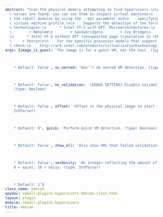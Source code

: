```yaml
---
abstract: "Scan the physical memory attempting to find hypervisors.\n\n    Once EPT\
  \ values are found, you can use them to inspect virtual machines\n    with any of\
  \ the rekall modules by using the --ept parameter and\n    specifying the guest\
  \ virtual machine profile.\n\n    Supports the detection of the following virtualization\
  \ techonlogies:\n      * Intel VT-X with EPT. Microarchitectures:\n        + Westmere\n\
  \        + Nehalem\n        + Sandybridge\n        + Ivy Bridge\n        + Haswell\n\
  \n      * Intel VT-X without EPT (unsupported page translation in rekall).\n   \
  \     + Penryn\n\n    For the specific processor models that support EPT, please\
  \ check:\n    http://ark.intel.com/products/virtualizationtechnology.\n    "
args: {image_is_guest: 'The image is for a guest VM, not the host. (type: Boolean)



    * Default: False', no_nested: 'Don''t do nested VM detection. (type: Boolean)



    * Default: False', no_validation: '[DEBUG SETTING] Disable validation of VMs.
    (type: Boolean)



    * Default: False', offset: 'Offset in the physical image to start the scan. (type:
    IntParser)



    * Default: 0', quick: 'Perform quick VM detection. (type: Boolean)



    * Default: False', show_all: 'Also show VMs that failed validation. (type: Boolean)



    * Default: False', verbosity: 'An integer reflecting the amount of desired output:
    0 = quiet, 10 = noisy. (type: IntParser)



    * Default: 1'}
class_name: VmScan
epydoc: rekall.plugins.hypervisors.VmScan-class.html
layout: plugin
module: rekall.plugins.hypervisors
title: vmscan
---
```

